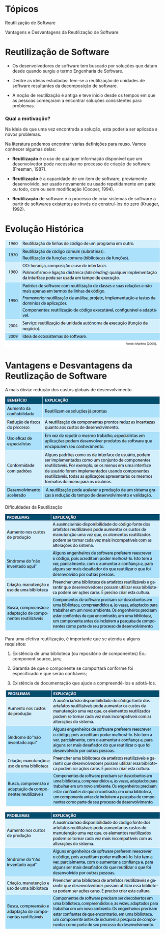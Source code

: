 # Tópicos

Reutilização de Software

Vantagens e Desvantagens da Reutilização de Software


# Reutilização de Software

- Os desenvolvedores de software tem buscado por soluções que datam desde quando surgiu o termo Engenharia de Software.

- Dentre as ideias estudadas: tem-se a reutilização de unidades de software resultantes da decomposição de software.

- A noção de reutilização é antiga e teve inicio desde os tempos em que as pessoas começaram a encontrar soluções consistentes para problemas. 

### Qual a motivação? 

Na ideia de que uma vez encontrada a solução, esta poderia ser aplicada a novos problemas.

Na literatura podemos encontrar várias definições para reuso. Vamos conhecer algumas delas:

- **Reutilização** é o uso de qualquer informação disponível que um desenvolvedor pode necessitar no processo de criação de software (Freeman, 1987).

- **Reutilização** é a capacidade de um item de software, previamente desenvolvido, ser usado novamente ou usado repetidamente em parte ou todo, com ou sem modificação (Cooper, 1994). 

- **Reutilização** de software é o processo de criar sistemas de software a partir de softwares existentes ao invés de construí-los do zero (Krueger, 1992).

# Evolução Histórica

![Reutlização](img/Reutilizacao-De-Software.PNG)


# Vantagens e Desvantagens da Reutlização de Software

A mais óbvia: redução dos custos globais de desenvolvimento

![Vantagens](img/VantagensXDesvantagens.PNG)

Dificuldades da Reutilização 

![Vantagens](img/VantagensXDesvantagens2.PNG)

Para uma efetiva reutilização, é importante que se atenda a alguns requisitos:

1. Existência de uma biblioteca (ou repositório de componentes) Ex.: component source, jars;

2. Garantia de que o componente se comportará conforme foi especificado e que serão confiáveis;

3. Existência de documentação que ajude a compreendê-los e adotá-los. 

![teste](./img/teste.PNG)

![teste2](./img/teste2.PNG)